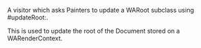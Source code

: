 A visitor which asks Painters to update a WARoot subclass using #updateRoot:.

This is used to update the root of the Document stored on a WARenderContext.